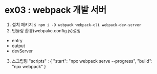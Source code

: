 # ex03 : webpack 개발 서버

1. 설치 패키지
   `$ npm i -D webpack webpack-cli webpack-dev-server`
2. 번들링 환경(webpakc.config.js)설정

- entry
- output
- devServer

3. 스크립팅
   "scripts" : {
   "start": "npx webpack serve --progress",
   "build": "npx webpack"
   }
